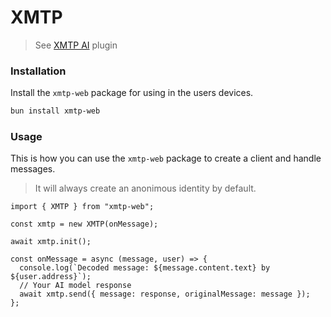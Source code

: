 # XMTP

> See [XMTP AI](https://message-kit.org/plugins/xmtp) plugin

### Installation

Install the `xmtp-web` package for using in the users devices.

```bash [cmd]
bun install xmtp-web
```

### Usage

This is how you can use the `xmtp-web` package to create a client and handle messages.

> It will always create an anonimous identity by default.

```tsx
import { XMTP } from "xmtp-web";

const xmtp = new XMTP(onMessage);

await xmtp.init();

const onMessage = async (message, user) => {
  console.log(`Decoded message: ${message.content.text} by ${user.address}`);
  // Your AI model response
  await xmtp.send({ message: response, originalMessage: message });
};
```
